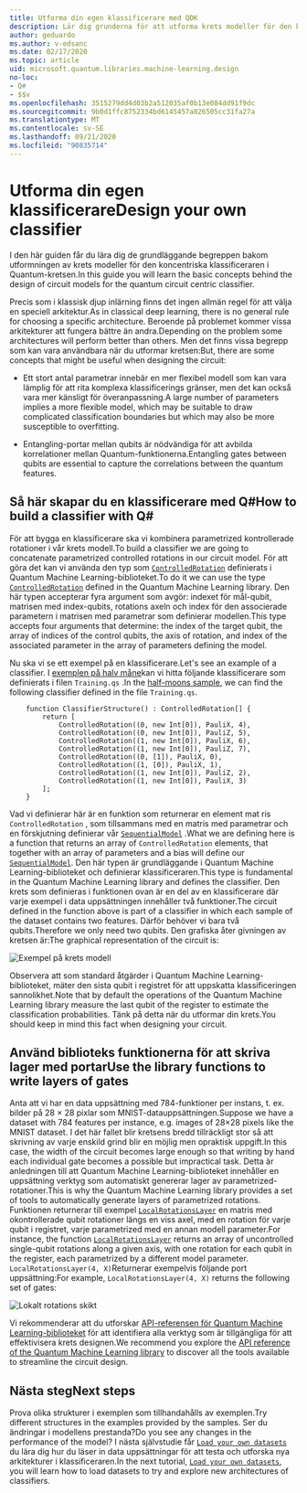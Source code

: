 ```yaml
---
title: Utforma din egen klassificerare med QDK
description: Lär dig grunderna för att utforma krets modeller för den koncentriska klassificeraren i Quantum-kretsen.
author: geduardo
ms.author: v-edsanc
ms.date: 02/17/2020
ms.topic: article
uid: microsoft.quantum.libraries.machine-learning.design
no-loc:
- Q#
- $$v
ms.openlocfilehash: 3515279dd4d03b2a512035af0b13e084dd91f9dc
ms.sourcegitcommit: 9b0d1ffc8752334bd6145457a826505cc31fa27a
ms.translationtype: MT
ms.contentlocale: sv-SE
ms.lasthandoff: 09/21/2020
ms.locfileid: "90835714"
---
```

# <a name="design-your-own-classifier"></a><span data-ttu-id="5f1c2-103">Utforma din egen klassificerare</span><span class="sxs-lookup"><span data-stu-id="5f1c2-103">Design your own classifier</span></span>

<span data-ttu-id="5f1c2-104">I den här guiden får du lära dig de grundläggande begreppen bakom utformningen av krets modeller för den koncentriska klassificeraren i Quantum-kretsen.</span><span class="sxs-lookup"><span data-stu-id="5f1c2-104">In this guide you will learn the basic concepts behind the design of circuit models for the quantum circuit centric classifier.</span></span>

<span data-ttu-id="5f1c2-105">Precis som i klassisk djup inlärning finns det ingen allmän regel för att välja en speciell arkitektur.</span><span class="sxs-lookup"><span data-stu-id="5f1c2-105">As in classical deep learning, there is no general rule for choosing a specific architecture.</span></span> <span data-ttu-id="5f1c2-106">Beroende på problemet kommer vissa arkitekturer att fungera bättre än andra.</span><span class="sxs-lookup"><span data-stu-id="5f1c2-106">Depending on the problem some architectures will perform better than others.</span></span> <span data-ttu-id="5f1c2-107">Men det finns vissa begrepp som kan vara användbara när du utformar kretsen:</span><span class="sxs-lookup"><span data-stu-id="5f1c2-107">But, there are some concepts that might be useful when designing the circuit:</span></span>

- <span data-ttu-id="5f1c2-108">Ett stort antal parametrar innebär en mer flexibel modell som kan vara lämplig för att rita komplexa klassificerings gränser, men det kan också vara mer känsligt för överanpassning.</span><span class="sxs-lookup"><span data-stu-id="5f1c2-108">A large number of parameters implies a more flexible model, which may be suitable to draw complicated classification boundaries but which may also be more susceptible to overfitting.</span></span>

- <span data-ttu-id="5f1c2-109">Entangling-portar mellan qubits är nödvändiga för att avbilda korrelationer mellan Quantum-funktionerna.</span><span class="sxs-lookup"><span data-stu-id="5f1c2-109">Entangling gates between qubits are essential to capture the correlations between the quantum features.</span></span>

## <a name="how-to-build-a-classifier-with-q"></a><span data-ttu-id="5f1c2-110">Så här skapar du en klassificerare med Q\#</span><span class="sxs-lookup"><span data-stu-id="5f1c2-110">How to build a classifier with Q\#</span></span>

<span data-ttu-id="5f1c2-111">För att bygga en klassificerare ska vi kombinera parametrized kontrollerade rotationer i vår krets modell.</span><span class="sxs-lookup"><span data-stu-id="5f1c2-111">To build a classifier we are going to concatenate parametrized controlled rotations in our circuit model.</span></span> <span data-ttu-id="5f1c2-112">För att göra det kan vi använda den typ som [`ControlledRotation`](xref:microsoft.quantum.machinelearning.controlledrotation) definierats i Quantum Machine Learning-biblioteket.</span><span class="sxs-lookup"><span data-stu-id="5f1c2-112">To do it we can use the type [`ControlledRotation`](xref:microsoft.quantum.machinelearning.controlledrotation) defined in the Quantum Machine Learning library.</span></span> <span data-ttu-id="5f1c2-113">Den här typen accepterar fyra argument som avgör: indexet för mål-qubit, matrisen med index-qubits, rotations axeln och index för den associerade parametern i matrisen med parametrar som definierar modellen.</span><span class="sxs-lookup"><span data-stu-id="5f1c2-113">This type accepts four arguments that determine: the index of the target qubit, the array of indices of the control qubits, the axis of rotation, and index of the associated parameter in the array of parameters defining the model.</span></span>

<span data-ttu-id="5f1c2-114">Nu ska vi se ett exempel på en klassificerare.</span><span class="sxs-lookup"><span data-stu-id="5f1c2-114">Let's see an example of a classifier.</span></span> <span data-ttu-id="5f1c2-115">I [exemplen på halv måne](https://github.com/microsoft/Quantum/tree/main/samples/machine-learning/half-moons)kan vi hitta följande klassificerare som definierats i filen `Training.qs` .</span><span class="sxs-lookup"><span data-stu-id="5f1c2-115">In the [half-moons sample](https://github.com/microsoft/Quantum/tree/main/samples/machine-learning/half-moons), we can find the following classifier defined in the file `Training.qs`.</span></span>

```qsharp
    function ClassifierStructure() : ControlledRotation[] {
        return [
            ControlledRotation((0, new Int[0]), PauliX, 4),
            ControlledRotation((0, new Int[0]), PauliZ, 5),
            ControlledRotation((1, new Int[0]), PauliX, 6),
            ControlledRotation((1, new Int[0]), PauliZ, 7),
            ControlledRotation((0, [1]), PauliX, 0),
            ControlledRotation((1, [0]), PauliX, 1),
            ControlledRotation((1, new Int[0]), PauliZ, 2),
            ControlledRotation((1, new Int[0]), PauliX, 3)
        ];
    }
 ```

<span data-ttu-id="5f1c2-116">Vad vi definierar här är en funktion som returnerar en element mat ris `ControlledRotation` , som tillsammans med en matris med parametrar och en förskjutning definierar vår [`SequentialModel`](xref:microsoft.quantum.machinelearning.sequentialmodel) .</span><span class="sxs-lookup"><span data-stu-id="5f1c2-116">What we are defining here is a function that returns an array of `ControlledRotation` elements, that together with an array of parameters and a bias will define our [`SequentialModel`](xref:microsoft.quantum.machinelearning.sequentialmodel).</span></span> <span data-ttu-id="5f1c2-117">Den här typen är grundläggande i Quantum Machine Learning-biblioteket och definierar klassificeraren.</span><span class="sxs-lookup"><span data-stu-id="5f1c2-117">This type is fundamental in the Quantum Machine Learning library and defines the classifier.</span></span> <span data-ttu-id="5f1c2-118">Den krets som definieras i funktionen ovan är en del av en klassificerare där varje exempel i data uppsättningen innehåller två funktioner.</span><span class="sxs-lookup"><span data-stu-id="5f1c2-118">The circuit defined in the function above is part of a classifier in which each sample of the dataset contains two features.</span></span> <span data-ttu-id="5f1c2-119">Därför behöver vi bara två qubits.</span><span class="sxs-lookup"><span data-stu-id="5f1c2-119">Therefore we only need two qubits.</span></span> <span data-ttu-id="5f1c2-120">Den grafiska åter givningen av kretsen är:</span><span class="sxs-lookup"><span data-stu-id="5f1c2-120">The graphical representation of the circuit is:</span></span>

 ![Exempel på krets modell](~/media/circuit_model_1.PNG)

<span data-ttu-id="5f1c2-122">Observera att som standard åtgärder i Quantum Machine Learning-biblioteket, mäter den sista qubit i registret för att uppskatta klassificeringen sannolikhet.</span><span class="sxs-lookup"><span data-stu-id="5f1c2-122">Note that by default the operations of the Quantum Machine Learning library measure the last qubit of the register to estimate the classification probabilities.</span></span> <span data-ttu-id="5f1c2-123">Tänk på detta när du utformar din krets.</span><span class="sxs-lookup"><span data-stu-id="5f1c2-123">You should keep in mind this fact when designing your circuit.</span></span>

## <a name="use-the-library-functions-to-write-layers-of-gates"></a><span data-ttu-id="5f1c2-124">Använd biblioteks funktionerna för att skriva lager med portar</span><span class="sxs-lookup"><span data-stu-id="5f1c2-124">Use the library functions to write layers of gates</span></span>

<span data-ttu-id="5f1c2-125">Anta att vi har en data uppsättning med 784-funktioner per instans, t. ex. bilder på 28 × 28 pixlar som MNIST-datauppsättningen.</span><span class="sxs-lookup"><span data-stu-id="5f1c2-125">Suppose we have a dataset with 784 features per instance, e.g. images of 28×28 pixels like the MNIST dataset.</span></span> <span data-ttu-id="5f1c2-126">I det här fallet blir kretsens bredd tillräckligt stor så att skrivning av varje enskild grind blir en möjlig men opraktisk uppgift.</span><span class="sxs-lookup"><span data-stu-id="5f1c2-126">In this case, the width of the circuit becomes large enough so that writing by hand each individual gate becomes a possible but impractical task.</span></span> <span data-ttu-id="5f1c2-127">Detta är anledningen till att Quantum Machine Learning-biblioteket innehåller en uppsättning verktyg som automatiskt genererar lager av parametrized-rotationer.</span><span class="sxs-lookup"><span data-stu-id="5f1c2-127">This is why the Quantum Machine Learning library provides a set of tools to automatically generate layers of parametrized rotations.</span></span> <span data-ttu-id="5f1c2-128">Funktionen returnerar till exempel [`LocalRotationsLayer`](xref:microsoft.quantum.machinelearning.localrotationslayer) en matris med okontrollerade qubit rotationer längs en viss axel, med en rotation för varje qubit i registret, varje parametrized med en annan modell parameter.</span><span class="sxs-lookup"><span data-stu-id="5f1c2-128">For instance, the function [`LocalRotationsLayer`](xref:microsoft.quantum.machinelearning.localrotationslayer) returns an array of uncontrolled single-qubit rotations along a given axis, with one rotation for each qubit in the register, each parametrized by a different model parameter.</span></span> <span data-ttu-id="5f1c2-129">`LocalRotationsLayer(4, X)`Returnerar exempelvis följande port uppsättning:</span><span class="sxs-lookup"><span data-stu-id="5f1c2-129">For example, `LocalRotationsLayer(4, X)` returns the following set of gates:</span></span>

 ![Lokalt rotations skikt](~/media/local_rotations_layer.PNG)

<span data-ttu-id="5f1c2-131">Vi rekommenderar att du utforskar [API-referensen för Quantum Machine Learning-biblioteket](xref:microsoft.quantum.machinelearning) för att identifiera alla verktyg som är tillgängliga för att effektivisera krets designen.</span><span class="sxs-lookup"><span data-stu-id="5f1c2-131">We recommend you explore the [API reference of the Quantum Machine Learning library](xref:microsoft.quantum.machinelearning) to discover all the tools available to streamline the circuit design.</span></span>

## <a name="next-steps"></a><span data-ttu-id="5f1c2-132">Nästa steg</span><span class="sxs-lookup"><span data-stu-id="5f1c2-132">Next steps</span></span>

 <span data-ttu-id="5f1c2-133">Prova olika strukturer i exemplen som tillhandahålls av exemplen.</span><span class="sxs-lookup"><span data-stu-id="5f1c2-133">Try different structures in the examples provided by the samples.</span></span> <span data-ttu-id="5f1c2-134">Ser du ändringar i modellens prestanda?</span><span class="sxs-lookup"><span data-stu-id="5f1c2-134">Do you see any changes in the performance of the model?</span></span> <span data-ttu-id="5f1c2-135">I nästa självstudie får [`Load your own datasets`](xref:microsoft.quantum.libraries.machine-learning.load) du lära dig hur du läser in data uppsättningar för att testa och utforska nya arkitekturer i klassificeraren.</span><span class="sxs-lookup"><span data-stu-id="5f1c2-135">In the next tutorial, [`Load your own datasets`](xref:microsoft.quantum.libraries.machine-learning.load), you will learn how to load datasets to try and explore new architectures of classifiers.</span></span>
